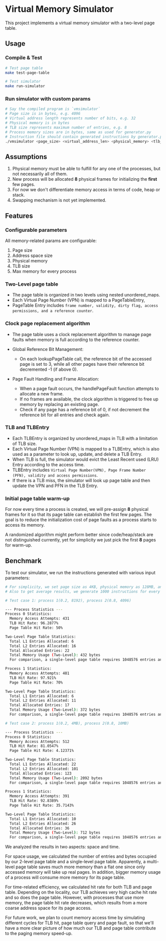 # Virtual Memory Simulator

This project implements a virtual memory simulator with a two-level page table.

## Usage

### Compile & Test

```bash
# Test page table
make test-page-table

# Test simulator
make run-simulator
```

### Run simulator with custom params

```bash
# Say the compiled program is `vmsimulator`
# Page size is in bytes, e.g. 4096
# Virtual address length represents number of bits, e.g. 32
# Physical memory is in bytes
# TLB size represents maximum number of entries, e.g. 8
# Process memory sizes are in bytes, same as used for generator.py
# Instruction file should contain generated instructions by generator.py
./vmsimulator <page_size> <virtual_address_len> <physical_memory> <tlb_size> <process_memory_sizes> <instruction_file>
```

## Assumptions

1. Physical memory must be able to fulfill for any one of the processes, but not necessarily all of them.
2. New process will be allocated **8** physical frames for initializing the **first** few pages.
3. For now we don't differentiate memory access in terms of code, heap or stack.
4. Swapping mechanism is not yet implemented.

## Features

### Configurable parameters

All memory-related params are configurable:

1. Page size
2. Address space size
3. Physical memory
4. TLB size
5. Max memory for every process

### Two-Level page table

- The page table is organized in two levels using nested unordered_maps.
- Each Virtual Page Number (VPN) is mapped to a PageTableEntry,
- PageTable Entry includes `frame number, validity, dirty flag, access permissions, and a reference counter`.

### Clock page replacement algorithm

- The page table uses a clock replacement algorithm to manage page faults when memory is full according to the reference counter.
- Global Reference Bit Management:

  - On each lookupPageTable call, the reference bit of the accessed page is set to 3, while all other pages have their reference bit decremented -1 (if above 0).

- Page Fault Handling and Frame Allocation:
  - When a page fault occurs, the handlePageFault function attempts to allocate a new frame.
  - If no frames are available, the clock algorithm is triggered to free up memory by replacing an existing page.
  - Check if any page has a reference bit of 0, if not decrement the reference bit for all entries and check again.

### TLB and TLBEntry

- Each TLBEntry is organized by unordered_maps in TLB with a limitation of TLB size.
- Each Virtual Page Number (VPN) is mapped to a TLBEntry, which is also used as a parameter to look up, update, and delete a TLB Entry.
- When TLB is full, the simulator would evict the Least Recent used (LRU) Entry according to the access time.
- TLBEntry includes `Virtual Page Number(VPN), Page Frame Number (PFN), validity and access permissions`.
- If there is a TLB miss, the simulator will look up page table and then update the VPN and PFN in the TLB Entry.

### Initial page table warm-up

For now every time a process is created, we will pre-assign **8** physical frames for it so that its page table can establish the first few pages. The goal is to reduce the initialization cost of page faults as a process starts to access its memory.

A randomized algorithm might perform better since code/heap/stack are not distinguished currently, yet for simplicity we just pick the first **8** pages for warm-up.

## Benchmark

To test our simulator, we run the instructions generated with various input parameters:

```bash
# For simplicity, we set page size as 4KB, physical memory as 128MB, and TLB size as 8 entries.
# Also to get average results, we generate 1000 instructions for every test.

# Test case 1: process 1(0.2, 8192), process 2(0.8, 4096)

--- Process Statistics ---
Process 0 Statistics:
  Memory Access Attempts: 431
  TLB Hit Rate: 96.2877%
  Page Table Hit Rate: 50%

Two-Level Page Table Statistics:
  Total L1 Entries Allocated: 6
  Total L2 Entries Allocated: 16
  Total Allocated Entries: 22
  Total Memory Usage (Two-Level): 432 bytes
  For comparison, a single-level page table requires 1048576 entries and 12582912 bytes

Process 1 Statistics:
  Memory Access Attempts: 481
  TLB Hit Rate: 97.921%
  Page Table Hit Rate: 70%

Two-Level Page Table Statistics:
  Total L1 Entries Allocated: 6
  Total L2 Entries Allocated: 11
  Total Allocated Entries: 17
  Total Memory Usage (Two-Level): 372 bytes
  For comparison, a single-level page table requires 1048576 entries and 12582912 bytes

# Test case 2: process 1(0.2, 4MB), process 2(0.8, 10MB)

--- Process Statistics ---
Process 0 Statistics:
  Memory Access Attempts: 512
  TLB Hit Rate: 81.0547%
  Page Table Hit Rate: 4.12371%

Two-Level Page Table Statistics:
  Total L1 Entries Allocated: 22
  Total L2 Entries Allocated: 101
  Total Allocated Entries: 123
  Total Memory Usage (Two-Level): 2092 bytes
  For comparison, a single-level page table requires 1048576 entries and 12582912 bytes

Process 1 Statistics:
  Memory Access Attempts: 391
  TLB Hit Rate: 92.8389%
  Page Table Hit Rate: 35.7143%

Two-Level Page Table Statistics:
  Total L1 Entries Allocated: 10
  Total L2 Entries Allocated: 26
  Total Allocated Entries: 36
  Total Memory Usage (Two-Level): 712 bytes
  For comparison, a single-level page table requires 1048576 entries and 12582912 bytes

```

We analyzed the results in two aspects: space and time.

For space usage, we calculated the number of entries and bytes occupied by our 2-level page table and a single-level page table. Apparently, a multi-level page table saves much more memory than a flat one since only accessed memory will take up real pages. In addition, bigger memory usage of a process will consume more memory for its page table.

For time-related efficiency, we calculated hit rate for both TLB and page table. Depending on the locality, our TLB achieves very high cache hit rate and so does the page table. However, with processes that use more memory, the page table hit rate decreases, which results from a more coarse address space for its page access.

For future work, we plan to count memory access time by simulating different cycles for TLB hit, page table query and page fault, so that we'll have a more clear picture of how much our TLB and page table contribute to the paging memory speed-up.
